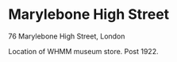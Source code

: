 # Marylebone High Street

76 Marylebone High Street, London

Location of WHMM museum store. Post 1922.




